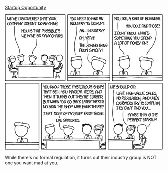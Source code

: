 [Startup Opportunity](https://xkcd.com/1772)

![Startup Opportunity](./random_comic.png)

While there's no formal regulation, it turns out their industry group is NOT one you want mad at you.

